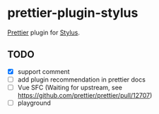 # prettier-plugin-stylus

[Prettier](https://prettier.io/) plugin for [Stylus](https://stylus-lang.com/).

## TODO

- [x] support comment
- [ ] add plugin recommendation in prettier docs
- [ ] Vue SFC (Waiting for upstream, see https://github.com/prettier/prettier/pull/12707)
- [ ] playground
